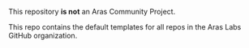 This repository **is not** an Aras Community Project. 

This repo contains the default templates for all repos in the Aras Labs GitHub organization. 